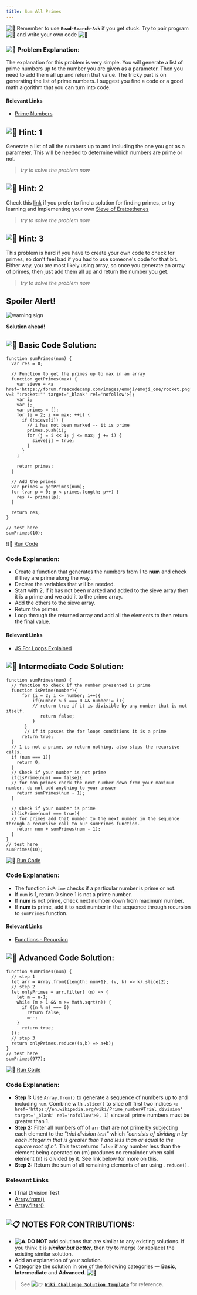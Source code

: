 ```yaml
---
title: Sum All Primes
---
```

![:triangular_flag_on_post:](https://forum.freecodecamp.com/images/emoji/emoji_one/triangular_flag_on_post.png?v=3 ":triangular_flag_on_post:") Remember to use <a>**`Read-Search-Ask`**</a> if you get stuck. Try to pair program ![:busts_in_silhouette:](https://forum.freecodecamp.com/images/emoji/emoji_one/busts_in_silhouette.png?v=3 ":busts_in_silhouette:") and write your own code ![:pencil:](https://forum.freecodecamp.com/images/emoji/emoji_one/pencil.png?v=3 ":pencil:")

### ![:checkered_flag:](https://forum.freecodecamp.com/images/emoji/emoji_one/checkered_flag.png?v=3 ":checkered_flag:") Problem Explanation:

The explanation for this problem is very simple. You will generate a list of prime numbers up to the number you are given as a parameter. Then you need to add them all up and return that value. The tricky part is on generating the list of prime numbers. I suggest you find a code or a good math algorithm that you can turn into code.

#### Relevant Links

*   <a href='https://en.wikipedia.org/wiki/Prime_number' target='_blank' rel='nofollow'>Prime Numbers</a>

## ![:speech_balloon:](https://forum.freecodecamp.com/images/emoji/emoji_one/speech_balloon.png?v=3 ":speech_balloon:") Hint: 1

Generate a list of all the numbers up to and including the one you got as a parameter. This will be needed to determine which numbers are prime or not.

> _try to solve the problem now_

## ![:speech_balloon:](https://forum.freecodecamp.com/images/emoji/emoji_one/speech_balloon.png?v=3 ":speech_balloon:") Hint: 2

Check this <a href='https://stackoverflow.com/questions/11966520/how-to-find-prime-numbers-between-0-100' target='_blank' rel='nofollow'>link</a> if you prefer to find a solution for finding primes, or try learning and implementing your own <a href='https://en.wikipedia.org/wiki/Sieve_of_Eratosthenes' target='_blank' rel='nofollow'>Sieve of Eratosthenes</a>

> _try to solve the problem now_

## ![:speech_balloon:](https://forum.freecodecamp.com/images/emoji/emoji_one/speech_balloon.png?v=3 ":speech_balloon:") Hint: 3

This problem is hard if you have to create your own code to check for primes, so don't feel bad if you had to use someone's code for that bit. Either way, you are most likely using array, so once you generate an array of primes, then just add them all up and return the number you get.

> _try to solve the problem now_

## Spoiler Alert!

![warning sign](//discourse-user-assets.s3.amazonaws.com/original/2X/2/2d6c412a50797771301e7ceabd554cef4edcd74d.gif)

**Solution ahead!**

## ![:beginner:](https://forum.freecodecamp.com/images/emoji/emoji_one/beginner.png?v=3 ":beginner:") Basic Code Solution:

    function sumPrimes(num) {
      var res = 0;

      // Function to get the primes up to max in an array
      function getPrimes(max) {
        var sieve = <a href='https://forum.freecodecamp.com/images/emoji/emoji_one/rocket.png?v=3 ":rocket:"' target='_blank' rel='nofollow'>];
        var i;
        var j;
        var primes = [];
        for (i = 2; i <= max; ++i) {
          if (!sieve[i]) {
            // i has not been marked -- it is prime
            primes.push(i);
            for (j = i << 1; j <= max; j += i) {
              sieve[j] = true;
            }
          }
        }

        return primes;
      }

      // Add the primes
      var primes = getPrimes(num);
      for (var p = 0; p < primes.length; p++) {
        res += primes[p];
      }

      return res;
    }

    // test here
    sumPrimes(10);

![:rocket:</a> <a href='https://repl.it/CLnZ/0' target='_blank' rel='nofollow'>Run Code</a>

### Code Explanation:

*   Create a function that generates the numbers from 1 to **num** and check if they are prime along the way.
*   Declare the variables that will be needed.
*   Start with 2, if it has not been marked and added to the sieve array then it is a prime and we add it to the prime array.
*   Add the others to the sieve array.
*   Return the primes
*   Loop through the returned array and add all the elements to then return the final value.

#### Relevant Links

*   <a href='https://forum.freecodecamp.com/t/javascript-for-loop/14666s-Explained' target='_blank' rel='nofollow'>JS For Loops Explained</a>

## ![:sunflower:](https://forum.freecodecamp.com/images/emoji/emoji_one/sunflower.png?v=3 ":sunflower:") Intermediate Code Solution:

    function sumPrimes(num) {
      // function to check if the number presented is prime
      function isPrime(number){
          for (i = 2; i <= number; i++){
              if(number % i === 0 && number!= i){
              // return true if it is divisible by any number that is not itself.
                 return false;
              }
           }
           // if it passes the for loops conditions it is a prime
          return true;
      }
      // 1 is not a prime, so return nothing, also stops the recursive calls.
      if (num === 1){
        return 0;
      }
      // Check if your number is not prime
      if(isPrime(num) === false){
      // for non primes check the next number down from your maximum number, do not add anything to your answer
        return sumPrimes(num - 1);
      }

      // Check if your number is prime
      if(isPrime(num) === true){
      // for primes add that number to the next number in the sequence through a recursive call to our sumPrimes function.
        return num + sumPrimes(num - 1);
      }
    }
    // test here
    sumPrimes(10);

![:rocket:](https://forum.freecodecamp.com/images/emoji/emoji_one/rocket.png?v=3 ":rocket:") <a href='https://repl.it/CLn0/0' target='_blank' rel='nofollow'>Run Code</a>

### Code Explanation:

*   The function `isPrime` checks if a particular number is prime or not.
*   If `num` is 1, return 0 since 1 is not a prime number.
*   If **num** is not prime, check next number down from maximum number.
*   If **num** is prime, add it to next number in the sequence through recursion to `sumPrimes` function.

#### Relevant Links

*   <a href='https://developer.mozilla.org/en-US/docs/Web/JavaScript/Guide/Functions#Recursion' target='_blank' rel='nofollow'>Functions - Recursion</a>

## ![:rotating_light:](https://forum.freecodecamp.com/images/emoji/emoji_one/rotating_light.png?v=3 ":rotating_light:") Advanced Code Solution:

    function sumPrimes(num) {
      // step 1	
      let arr = Array.from({length: num+1}, (v, k) => k).slice(2); 
      // step 2
      let onlyPrimes = arr.filter( (n) => { 
        let m = n-1;
        while (m > 1 && m >= Math.sqrt(n)) { 
          if ((n % m) === 0) 
            return false;
            m--;
        }
          return true;
      });
      // step 3
      return onlyPrimes.reduce((a,b) => a+b); 
    }
    // test here
    sumPrimes(977);

![:rocket:](https://forum.freecodecamp.com/images/emoji/emoji_one/rocket.png?v=3 ":rocket:") <a href='https://repl.it/DoOo/3' target='_blank' rel='nofollow'>Run Code</a>

### Code Explanation:

*   **Step 1:** Use `Array.from()` to generate a sequence of numbers up to and including `num`. Combine with `.slice()` to slice off first two indices `<a href='https://en.wikipedia.org/wiki/Prime_number#Trial_division' target='_blank' rel='nofollow'>0, 1]` since all prime numbers must be greater than 1.
*   **Step 2:** Filter all numbers off of `arr` that are not prime by subjecting each element to the _"trial division test"_ which _"consists of dividing n by each integer m that is greater than 1 and less than or equal to the square root of n"_. This test returns `false` if any number less than the element being operated on (m) produces no remainder when said element (n) is divided by it. See link below for more on this.
*   **Step 3:** Return the sum of all remaining elements of arr using `.reduce()`.

### Relevant Links

*   [Trial Division Test</a>
*   <a href='https://developer.mozilla.org/en-US/docs/Web/JavaScript/Reference/Global_Objects/Array/from#Examples' target='_blank' rel='nofollow'>Array.from()</a>
*   <a href='https://developer.mozilla.org/en-US/docs/Web/JavaScript/Reference/Global_Objects/Array/filter' target='_blank' rel='nofollow'>Array.filter()</a>

## ![:clipboard:](https://forum.freecodecamp.com/images/emoji/emoji_one/clipboard.png?v=3 ":clipboard:") NOTES FOR CONTRIBUTIONS:

*   ![:warning:](https://forum.freecodecamp.com/images/emoji/emoji_one/warning.png?v=3 ":warning:") **DO NOT** add solutions that are similar to any existing solutions. If you think it is **_similar but better_**, then try to merge (or replace) the existing similar solution.
*   Add an explanation of your solution.
*   Categorize the solution in one of the following categories — **Basic**, **Intermediate** and **Advanced**. ![:traffic_light:](https://forum.freecodecamp.com/images/emoji/emoji_one/traffic_light.png?v=3 ":traffic_light:")

> See ![:point_right:](https://forum.freecodecamp.com/images/emoji/emoji_one/point_right.png?v=3 ":point_right:") <a href='https://forum.freecodecamp.com/t/algorithm-article-template/14272' target='_blank' rel='nofollow'>**`Wiki Challenge Solution Template`**</a> for reference.
